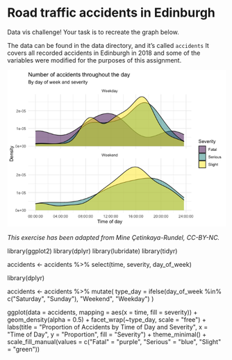# Road traffic accidents in Edinburgh

Data vis challenge! Your task is to recreate the graph below.

The data can be found in the data directory, and it’s called `accidents` It covers all recorded accidents in Edinburgh in 2018 and some of the variables were modified for the purposes of this assignment. 

![Road traffic accidents in Edinburgh](./edi-accidents-1.png "Road traffic accidents in Edinburgh")

<cite>
    This exercise has been adapted from Mine Çetinkaya-Rundel, CC-BY-NC.
</cite>

library(ggplot2)
library(dplyr)
library(lubridate)
library(tidyr)

accidents <- accidents %>%
  select(time, severity, day_of_week)

library(dplyr)


accidents <- accidents %>%
  mutate(
   type_day = ifelse(day_of_week %in% c("Saturday", "Sunday"), "Weekend", "Weekday")
  )
  
ggplot(data = accidents, 
       mapping = aes(x = time, 
                     fill = severity)) +
  geom_density(alpha = 0.5) +
  facet_wrap(~type_day, scale = "free") +
  labs(title = "Proportion of Accidents by Time of Day and Severity",
       x = "Time of Day",
       y = "Proportion",
       fill = "Severity") +
  theme_minimal() +
  scale_fill_manual(values = c("Fatal" = "purple", "Serious" = "blue", "Slight" = "green"))

  
  
  



